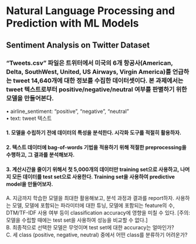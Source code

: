 # Natural Language Processing and Prediction with ML Models

## Sentiment Analysis on Twitter Dataset

### “Tweets.csv” 파일은 트위터에서 미국의 6개 항공사(American, Delta, SouthWest, United, US Airways, Virgin America)를 언급하는 tweet 14,640개에 대한 정보를 수집한 데이터셋이다. 본 과제에서는 tweet 텍스트로부터 positive/negative/neutral 여부를 판별하기 위한 모델을 만들어본다.

• airline_sentiment: “positive”, “negative”, “neutral”  
• text: tweet 텍스트  

#### 1. 모델을 수립하기 전에 데이터의 특성을 분석한다. 시각화 도구를 적절히 활용하자.

#### 2. 텍스트 데이터에 bag-of-words 기법을 적용하기 위해 적절한 preprocessing을 수행하고, 그 결과를 분석해보자.

#### 3. 계산시간을 줄이기 위해서 첫 5,000개의 데이터만 training set으로 사용하고, 나머지 모든 데이터를 test set으로 사용한다. Training set을 사용하여 predictive model을 만들어보자.

A. 지금까지 학습한 모델을 최대한 활용해보고, 분석 과정과 결과를 report하자. 
사용하는 모델, 모델에 포함되는 파라미터에 대한 튜닝, 모델에 포함되는 feature의 수, DTM/TF-IDF 사용 여부 등이 classification accuracy에 영향을 미칠 수 있다.
[주의: 모델을 수립할 때에는 test set을 사용하여 성능을 비교할 수 없다.]  
B. 최종적으로 선택한 모델은 무엇이며 test set에 대한 accuracy는 얼마인가?  
C. 세 class (positive, negative, neutral) 중에서 어떤 class를 분류하기 어려운가?  
